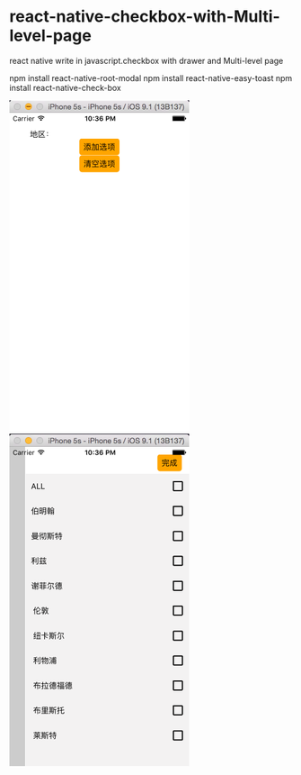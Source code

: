 # react-native-checkbox-with-Multi-level-page
react native write in javascript.checkbox with drawer and Multi-level page

npm install react-native-root-modal
npm install react-native-easy-toast
npm install react-native-check-box

![pic1](http://github.com/sunyang0904/react-native-checkbox-with-Multi-level-page/raw/master/1.png)
![pic2](http://github.com/sunyang0904/react-native-checkbox-with-Multi-level-page/raw/master/2.png)
